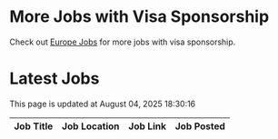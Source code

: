# More Jobs with Visa Sponsorship

Check out [Europe Jobs](https://github.com/sureshparimi/europejobs#latest-jobs) for more jobs with visa sponsorship.

# Latest Jobs

This page is updated at August 04, 2025 18:30:16

| Job Title | Job Location | Job Link | Job Posted |
| --- | --- | --- | --- |
